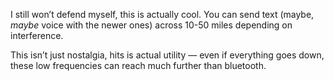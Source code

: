 I still won’t defend myself, this is actually cool. You can send text (maybe, *maybe* voice with the newer ones) across 10-50 miles depending on interference.

This isn’t just nostalgia, hits is actual utility — even if everything goes down, these low frequencies can reach much further than bluetooth.
